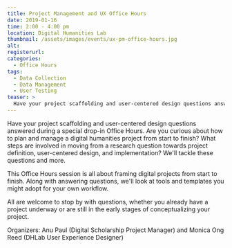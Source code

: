 ```yaml
---
title: Project Management and UX Office Hours
date: 2019-01-16
time: 2:00 - 4:00 pm
location: Digital Humanities Lab
thumbnail: /assets/images/events/ux-pm-office-hours.jpg
alt: 
registerurl:
categories:
  - Office Hours
tags:
  - Data Collection
  - Data Management
  - User Testing
teaser: >
  Have your project scaffolding and user-centered design questions answered during a drop-in Project Management and UX Office Hours.
---
```

Have your project scaffolding and user-centered design questions answered during a special drop-in Office Hours. Are you curious about how to plan and manage a digital humanities project from start to finish? What steps are involved in moving from a research question towards project definition, user-centered design, and implementation? We'll tackle these questions and more.

This Office Hours session is all about framing digital projects from start to finish. Along with answering questions, we'll look at tools and templates you might adopt for your own workflow.

All are welcome to stop by with questions, whether you already have a project underway or are still in the early stages of conceptualizing your project.

Organizers: Anu Paul (Digital Scholarship Project Manager) and Monica Ong Reed (DHLab User Experience Designer)
